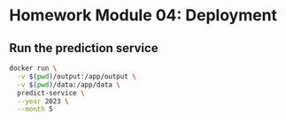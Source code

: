 # Homework Module 04: Deployment

## Run the prediction service

```bash
docker run \
  -v $(pwd)/output:/app/output \
  -v $(pwd)/data:/app/data \ 
  predict-service \
  --year 2023 \
  --month 5
```
